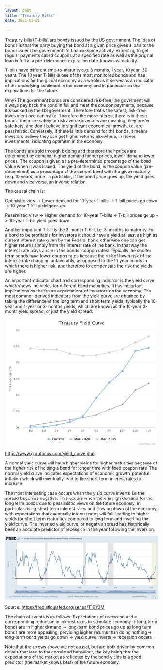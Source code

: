 ```yaml
---
layout: post
title: "Treasury Bills"
date: 2021-03-21

---
```


Treasury bills (T-bills) are bonds issued by the US government. The idea of bonds is that the party buying the bond at a given price gives a loan to the bond issuer (the government) to finance some activity, expecting to get regular payments called coupons at a specified rate as well as the original loan in full at a pre-determined expiration date, known as maturity.

T-bills have different time-to-maturity e.g. 3 months, 1 year, 10 year, 30 years. The 10 year T-Bills is one of the most monitored bonds and has implications for the global economy as a whole as it serves as an indicator of the underlying sentiment in the economy and in particaulr on the expecations for the future. 

Why? The goverment bonds are considered risk-free, the goverment will always pay back the bond in full and meet the coupon payments, because it's backed by the US goverment. Therefore that's the safest, risk-free investment one can make. Therefore the more interest there is in these bonds, the more safety or risk averse investors are meaning, they prefer safe bets, and don't believe in significant economical growth, i.e. are pessimistic. Conversely, if there is little demand for the bonds, it means investors believe they can get higher returns elsewhere, in riskier investments, indicating optimism in the economy.

The bonds are sold through bidding and therefore their prices are determined by demand, higher demand higher prices, lower demand lower prices.
The coupon is given as a pre-determined precentage of the bond value when it was issued. The yield of the bond, is the coupon value (pre-determined) as a precentage of the current bond with the given maturity (e.g. 10 years) price.
In particular, if the bond price goes up, the yield goes down and vice versa, an inverse relation.

The causal chain is:

Optimistic view -> Lower demand for 10-year T-bills -> T-bill prices go down -> 10-year T-bill yield goes up.

Pessimistic view -> Higher demand for 10-year T-bills -> T-bill prices go up -> 10-year T-bill yield goes down.

Another important T-bill is the 3-month T-bill, i.e. 3-months to maturity. For a bond to be profitable for investors it should have a yield at least as high as current interest rate given by the Federal bank, otherwise one can get higher returns simply from the interest rate of the bank. In that way the interest rate plays a role in the bonds' coupon rates.
Typically the shorter term bonds have lower coupon rates because the risk of lower risk of the interest-rate changing unfavorably, as opposed to the 10 year bonds in which there is higher risk, and therefore to compensate the risk the yields are higher.

An important indicator chart and corresponding indicator is the yield curve, which shows the yields for different bond maturities. It has important implications on the future expectations of investors on the economy.  The most common derived indicators from the yield curve are obtained by taking the difference of the long term and short term yields, typically the 10-year and 1-year or 3-months yields, which are known as the 10-year 3-month yield spread, or just the yield spread.

<img src="/assets/yield_curve.png" alt="yield_curve" style="zoom:67%;" />

https://www.gurufocus.com/yield_curve.php

A normal yield curve will have higher yields for higher maturities because of the higher risk of holding a bond for longer time with fixed coupon rate. The normal yield curve indicates expectations of economic growth, potential inflation which will eventually lead to the short-term interest rates to increase.

The most interseting case occurs when the yield curve inverts, i.e the spread becomes negative. This occurs when there is high demand for the long term bonds due to pessimistic views on the future economy, in particular rising short-term interest rates and slowing down of the economy, with expectations that eventually interest rates will fall, leading to higher yields for short term maturities compared to long term and inverting the yield curve. The inverted yield curve, or negative spread has historically been an accurate predictor of recession in the year following the inversion.

![yield_spread](/assets/yield_spread.png)

Source: https://fred.stlouisfed.org/series/T10Y3M

The chain of events is as follows: Expectations of recession and a corresponding reduction in interest rates to stimulate economy -> long-term bonds are in higher demand -> long-term bond prices go up as long term bonds are more appealing, providing higher returns than doing nothing -> long-term bond yields go down -> yield curve inverts -> recession occurs

Note that the arrows above are not causal, but are both driven by common drivers that lead to the correlated behaviour, the key being that the expectations of the market as reflected by the bond yields is a good predictor (the market knows best) of the future economy.



